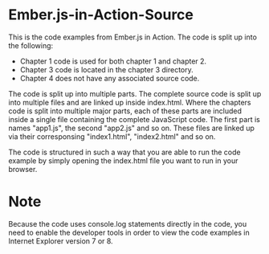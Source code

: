 Ember.js-in-Action-Source
=========================

This is the code examples from Ember.js in Action. The code is split up into the following: 

- Chapter 1 code is used for both chapter 1 and chapter 2. 
- Chapter 3 code is located in the chapter 3 directory. 
- Chapter 4 does not have any associated source code. 

The code is split up into multiple parts. The complete source code is split up into multiple files and are linked up inside index.html. Where the chapters code is split into multiple major parts, each of these parts are included inside a single file containing the complete JavaScript code. The first part is names "app1.js", the second "app2.js" and so on. These files are linked up via their corresponsing "index1.html", "index2.html" and so on. 

The code is structured in such a way that you are able to run the code example by simply opening the index.html file you want to run in your browser. 

Note
====

Because the code uses console.log statements directly in the code, you need to enable the developer tools in order to view the code examples in Internet Explorer version 7 or 8. 